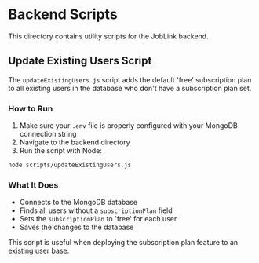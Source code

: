 # Backend Scripts

This directory contains utility scripts for the JobLink backend.

## Update Existing Users Script

The `updateExistingUsers.js` script adds the default 'free' subscription plan to all existing users in the database who don't have a subscription plan set.

### How to Run

1. Make sure your `.env` file is properly configured with your MongoDB connection string
2. Navigate to the backend directory
3. Run the script with Node:

```bash
node scripts/updateExistingUsers.js
```

### What It Does

- Connects to the MongoDB database
- Finds all users without a `subscriptionPlan` field
- Sets the `subscriptionPlan` to 'free' for each user
- Saves the changes to the database

This script is useful when deploying the subscription plan feature to an existing user base. 